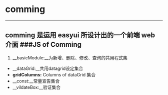 # comming
--------
comming 是运用 easyui 所设计出的一个前端 web 介面
###JS of Comming
--------

1. __basicModule:__为新增、删除、修改、查询的共用程式集
* __dataGrid:__共用datagrid设定集合
* __gridColumns:__ Columns of dataGrid 集合
* __const:__常量宣告集合
* __vildateBox:__验证集合

